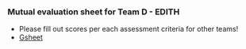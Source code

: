 ### Mutual evaluation sheet for Team D - EDITH

* Please fill out scores per each assessment criteria for other teams!
* [Gsheet](https://docs.google.com/spreadsheets/d/1ipQTUZ_1YioAbdiiFYYRy_jAMBgiVe2biLlr2J7P8ts/edit#gid=68907895)
